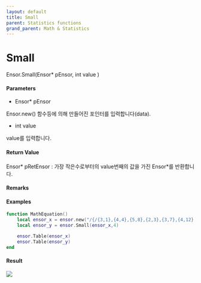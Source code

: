 ```yaml
---
layout: default
title: Small
parent: Statistics functions
grand_parent: Math & Statistics
---
```


# Small

Ensor.Small\(Ensor\* pEnsor, int value \)

#### Parameters

* Ensor\* pEnsor

Ensor.new\(\) 함수등에 의해 만들어진 포인터를 입력합니다\(data\).

* int value

value를 입력합니다.

#### Return Value

Ensor\* pRetEnsor : 가장 작은수로부터의 value번째의 값을 가진 Ensor\*를 반환합니다.

#### Remarks

#### Examples

```lua
function MathEquation()
	local ensor_x = ensor.new("/{/{3,1},{4,4},{5,8},{2,3},{3,7},{4,12},{6,54},{4,3},{7,23/}/}")
	local ensor_y = ensor.Small(ensor_x,4)

	ensor.Table(ensor_x)
 	ensor.Table(ensor_y)
end
```

#### Result

![](/StatisticsAPI/SmallResultTAble2.png)

